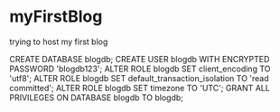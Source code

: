 # myFirstBlog
trying to host my first blog


CREATE DATABASE blogdb;
CREATE USER blogdb WITH ENCRYPTED PASSWORD 'blogdb123';
ALTER ROLE blogdb SET client_encoding TO 'utf8';
ALTER ROLE blogdb SET default_transaction_isolation TO 'read committed';
ALTER ROLE blogdb SET timezone TO 'UTC';
GRANT ALL PRIVILEGES ON DATABASE blogdb TO blogdb;